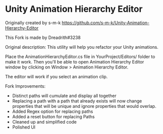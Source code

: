 Unity Animation Hierarchy Editor
================================
Originally created by s-m-k
https://github.com/s-m-k/Unity-Animation-Hierarchy-Editor

This Fork is made by Dreadrith#3238

Original description:
This utility will help you refactor your Unity animations.

Place the AnimationHierarchyEditor.cs file in YourProject/Editors/ folder to make it work. Then you'll be able to open Animation Hierarchy Editor window by clicking on Window > Animation Hierarchy Editor.

The editor will work if you select an animation clip.

Fork Improvements:
- Distinct paths will cumulate and display all together
- Replacing a path with a path that already exists will now change properties that will be unique and ignore properties that would overlap.
- Added Regex option for replacing paths
- Added a reset button for replacing Paths
- Cleaned up and simplified code
- Polished UI